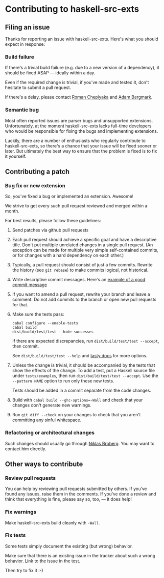 # Contributing to haskell-src-exts

## Filing an issue

Thanks for reporting an issue with haskell-src-exts. Here's what you
should expect in response:

### Build failure

If there's a trivial build failure (e.g. due to a new version of a
dependency), it should be fixed ASAP — ideally within a day.

Even if the required change is trivial, if you've made and tested it, don't
hesitate to submit a pull request.

If there's a delay, please contact [Roman Cheplyaka][rc] and [Adam
Bergmark][ab].

[rc]: https://github.com/feuerbach
[ab]: https://github.com/bergmark

### Semantic bug

Most often reported issues are parser bugs and unsupported extensions.
Unfortunately, at the moment haskell-src-exts lacks full-time developers who
would be responsible for fixing the bugs and implementing extensions.

Luckily, there are a number of enthusiasts who regularly contribute to
haskell-src-exts, so there's a chance that your issue will be fixed sooner or
later. But ultimately the best way to ensure that the problem is fixed is to fix
it yourself.

## Contributing a patch

### Bug fix or new extension

So, you've fixed a bug or implemented an extension. Awesome!

We strive to get every such pull request reviewed and merged within a month.

For best results, please follow these guidelines:

1.  Send patches via github pull requests
1.  Each pull request should achieve a specific goal and have a descriptive
    title. Don't put multiple unrelated changes in a single pull request. (An
    exception can be made for multiple very simple self-contained commits, or for
    changes with a hard dependency on each other.)
1.  Typically, a pull request should consist of just a few commits. Rewrite the
    history (see `git rebase`) to make commits logical, not historical.
1.  Write descriptive commit messages. Here's an [example of a good commit
    message][commitmsg]
1.  If you want to amend a pull request, rewrite your branch and leave a
    comment. Do not add commits to the branch or open new pull requests for that.
1.  Make sure the tests pass:

    ```
    cabal configure --enable-tests
    cabal build
    dist/build/test/test --hide-successes
    ```

    If there are expected discrepancies, run `dist/build/test/test --accept`, then
    commit.

    See `dist/build/test/test --help` and
    [tasty docs](http://documentup.com/feuerbach/tasty) for more options.
1.  Unless the change is trivial, it should be accompanied by the tests that show
    the effects of the change. To add a test, put a Haskell source file under
    `tests/examples`, then run `dist/build/test/test --accept`. Use the
    `--pattern NAME` option to run only these new tests.

    Tests should be added in a commit separate from the code changes.
1.  Build with `cabal build --ghc-options=-Wall` and check that your changes
    don't generate new warnings.
1.  Run `git diff --check` on your changes to check that you aren't committing any
    sinful whitespace.

[commitmsg]: https://github.com/haskell-suite/haskell-src-exts/commit/ed3e51aaa8c05d0ebc7c26b5ff70ff0dfce4af11

### Refactoring or architectural changes

Such changes should usually go through [Niklas
Broberg](https://github.com/niklasbroberg). You may want to contact him
directly.

## Other ways to contribute

### Review pull requests

You can help by reviewing pull requests submitted by others. If you've found any
issues, raise them in the comments. If you've done a review and think that
everything is fine, please say so, too, — it does help!

### Fix warnings

Make haskell-src-exts build cleanly with `-Wall`.

### Fix tests

Some tests simply document the existing (but wrong) behavior.

Make sure that there is an existing issue in the tracker about such a
wrong behavior. Link to the issue in the test.

Then try to fix it :-)
